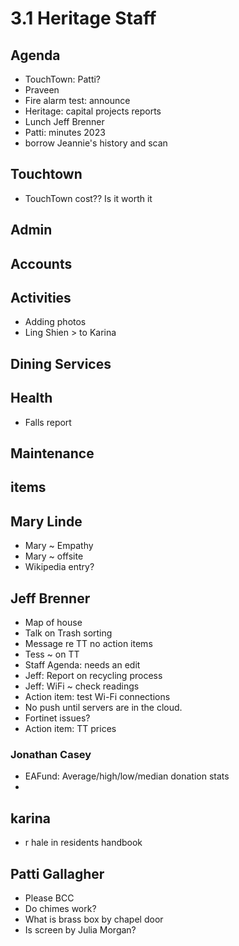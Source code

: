 # 3.1 Heritage Staff

## Agenda

* TouchTown: Patti?
* Praveen
* Fire alarm test: announce
* Heritage: capital projects reports
* Lunch Jeff Brenner
* Patti: minutes 2023
* borrow Jeannie's history and scan

## Touchtown

* TouchTown cost?? Is it worth it

## Admin

## Accounts

## Activities

* Adding photos
* Ling Shien > to Karina

## Dining Services

## Health

* Falls report

## Maintenance

## items

## Mary Linde

* Mary ~ Empathy
* Mary ~ offsite
* Wikipedia entry?

## Jeff Brenner

* Map of house
* Talk on Trash sorting
* Message re TT no action items
* Tess ~ on TT
* Staff Agenda: needs an edit
* Jeff: Report on recycling process
* Jeff: WiFi ~ check readings
* Action item: test Wi-Fi connections
* No push until servers are in the cloud.
* Fortinet issues?
* Action item: TT prices

### Jonathan Casey

* EAFund: Average/high/low/median donation stats
*

## karina

* r hale in residents handbook

## Patti Gallagher

* Please BCC
* Do chimes work?
* What is brass box by chapel door
* Is screen by Julia Morgan?
